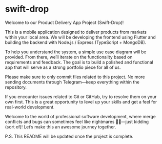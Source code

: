 # swift-drop

Welcome to our Product Delivery App Project (Swift-Drop)!

This is a mobile application designed to deliver products from markets within your local area. We will be developing the frontend using Flutter and building the backend with Node.js / Express (TypeScript + MongoDB).

To help you understand the system, a simple use case diagram will be provided. From there, we’ll iterate on the functionality based on requirements and feedback. The goal is to build a polished and functional app that will serve as a strong portfolio piece for all of us.

Please make sure to only commit files related to this project. No more sending documents through Telegram—keep everything within the repository.

If you encounter issues related to Git or GitHub, try to resolve them on your own first. This is a great opportunity to level up your skills and get a feel for real-world development.

Welcome to the world of professional software development, where merge conflicts and bugs can sometimes feel like nightmares 🐞😅—just kidding (sort of)! Let’s make this an awesome journey together.

P.S. This README will be updated once the project is complete.
